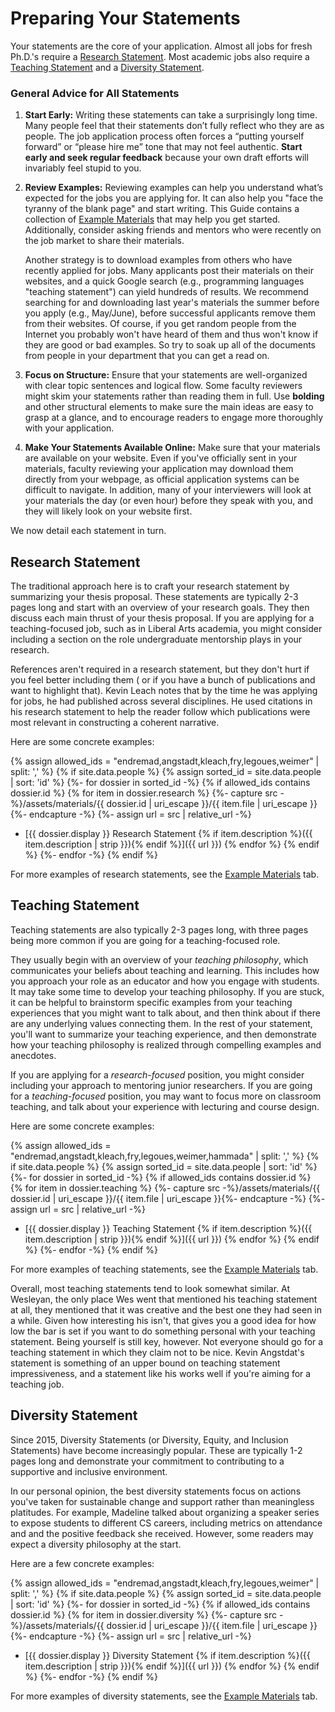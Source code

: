 # Preparing Your Statements

Your statements are the core of your application. Almost all jobs for
fresh Ph.D.'s require a [Research Statement](#research-statement). Most 
academic jobs also require a [Teaching Statement](#teaching-statement) and
a [Diversity Statement](#diversity-statement).

### General Advice for All Statements

1. **Start Early:** Writing these statements can take a 
  surprisingly long time. Many people feel that their statements 
  don’t fully reflect who they are as people. The job application 
  process often forces a “putting yourself forward” or “please hire me” 
  tone that may not feel authentic. **Start early and seek regular 
  feedback** because your own draft efforts will invariably 
  feel stupid to you.

2. **Review Examples:** Reviewing examples can help you 
  understand what’s expected for the jobs you are applying for. It can
  also help you "face the tyranny of the blank page" and start writing.
  This Guide contains a collection of [Example Materials](/grad-job-guide/exampleMaterials)
  that may help you get started. Additionally, consider asking friends and
  mentors who were recently on the job market to share their materials. 
  
   Another strategy is to download examples from others who have recently 
  applied for jobs. Many applicants post their materials on their 
  websites, and a quick Google search (e.g., programming languages 
  "teaching statement") can yield hundreds of results. We recommend
  searching for and downloading last year's materials the summer 
  before you apply (e.g.,
  May/June), before successful applicants remove them from
  their websites. Of course, if you get random people from the Internet you probably won't have heard of them and thus won't know if they are good or bad
  examples. So try to soak up all of the documents from people in your
  department that you can get a read on.


3. **Focus on Structure:** Ensure that your statements are 
  well-organized with clear topic sentences and logical flow. 
  Some faculty reviewers might skim your statements rather than reading 
  them in full. Use **bolding** and other structural elements to 
  make sure the main ideas are easy to grasp at a glance, 
  and to encourage readers to engage more thoroughly with your application.

4. **Make Your Statements Available Online:** Make sure that your materials are
  available on your website. Even if you've officially sent in your materials,
  faculty reviewing your application may download them directly from your
  webpage, as official application systems can be difficult to navigate.
  In addition, many of your interviewers will look 
  at your materials the day (or even hour) before they speak with you, 
  and they will likely look on your website first. 


<!--Make sure that yours are available
on-line as well. Many places, even places to which you have officially sent
materials, will get the versions off of your web page because the official
application materials get lost in the bureaucracy or were printed out
somewhere or somesuch. Wes was involved in multiple phone and sit-down
interviews where people mentioned reading the materials from his web page as
they were talking.  

While we're on the subject, people will, in fact, read the details of your web
page when they are considering you as a candidate. For example, Dave Evans at
Virginia mentioned (somewhat tongue-in-cheek, somewhat not) that one of the
reasons he knew Wes would fit in and be a solid hire is that he read and liked
the parody programming languages examination test on his web page. Both Wes and
Claire had multiple people comment on the photos or hobbies mentioned on their
web pages, even if those mentions were exceedingly brief (such as Claire's
involvement with her local roller derby league).


As of 2013, there exists a larger collection of such materials floating
around in the email archives of recently-hired junior faculty in Software
Engineering.  Contact Claire if you're seriously on the market, and she will see
if she can access it for you, so long as you solemnly vow to share your own
materials after your search concludes.-->

We now detail each statement in turn.

## Research Statement
The traditional approach here is to craft your research statement 
by summarizing your thesis proposal. These statements are typically 2-3 
pages long and start with an overview of your research goals. They then 
discuss each main thrust of your thesis proposal. If you are applying for a 
teaching-focused job, such as in Liberal Arts academia, you might consider 
including a section on the role undergraduate mentorship plays in your 
research.

References aren't required in a research 
statement, but they don't hurt if you feel better including them (
or if you have a bunch of publications and
want to highlight that). Kevin Leach notes that by the time he was
applying for jobs, he had published across several disciplines.  He used
citations in his research statement to help the reader follow which
publications were most relevant in constructing a coherent narrative.

Here are some concrete examples:

{% assign allowed_ids = "endremad,angstadt,kleach,fry,legoues,weimer" | split: ',' %} 
{% if site.data.people %}
{% assign sorted_id = site.data.people | sort: 'id' %}
{%- for dossier in sorted_id -%}
{% if allowed_ids contains dossier.id %}
{% for item in dossier.research %}
{%- capture src -%}/assets/materials/{{ dossier.id | uri_escape }}/{{ item.file | uri_escape }}{%- endcapture -%}
{%- assign url = src | relative_url -%}
* [{{ dossier.display }} Research Statement {% if item.description %}({{ item.description | strip }}){% endif %}]({{ url }})
{% endfor %}
{% endif %}
{%- endfor -%}
{% endif %}

For more examples of research statements, see the 
[Example Materials](/grad-job-guide/exampleMaterials) tab.

## Teaching Statement

Teaching statements are also typically 2-3 pages long, with three pages
being more common if you are going for a teaching-focused role.

They usually begin with an overview of your *teaching philosophy*,
which communicates your beliefs about teaching and learning. This
includes how you approach your role as an educator and how you
engage with students. It may
take some time to develop your teaching philosophy. If you are stuck,
it can be helpful to brainstorm specific examples from your teaching
experiences that you might want to talk about, and then think about if there
are any underlying values connecting them. In the rest of your statement, you'll want to
summarize your teaching experience, and then demonstrate how your
teaching philosophy is realized through compelling examples and
anecdotes.

If you are applying for a *research-focused* position, you might consider
including your approach to mentoring junior researchers. If you
are going for a *teaching-focused* position, you may want to focus
more on classroom teaching, and talk about your experience with lecturing and
course design.

Here are some concrete examples:

{% assign allowed_ids = "endremad,angstadt,kleach,fry,legoues,weimer,hammada" | split: ',' %} 
{% if site.data.people %}
{% assign sorted_id = site.data.people | sort: 'id' %}
{%- for dossier in sorted_id -%}
{% if allowed_ids contains dossier.id %}
{% for item in dossier.teaching %}
{%- capture src -%}/assets/materials/{{ dossier.id | uri_escape }}/{{ item.file | uri_escape }}{%- endcapture -%}
{%- assign url = src | relative_url -%}
* [{{ dossier.display }} Teaching Statement {% if item.description %}({{ item.description | strip }}){% endif %}]({{ url }})
{% endfor %}
{% endif %}
{%- endfor -%}
{% endif %}

For more examples of teaching statements, see the 
[Example Materials](/grad-job-guide/exampleMaterials) tab.

Overall, most teaching statements tend to look
somewhat similar. At Wesleyan, the only place Wes went
that mentioned his teaching statement at all, they mentioned that it was
creative and the best one they had seen in a while.  Given how interesting
his isn't, that gives you a good idea for how low the bar is set if you
want to do something personal with your teaching statement. Being
yourself is still key, however. Not everyone should go for a teaching
statement in which they claim not to be nice. Kevin Angstdat's statement
is something of an upper bound on teaching statement
impressiveness, and a statement
like his works well if you're aiming for a teaching job.

## Diversity Statement

Since 2015, Diversity Statements (or Diversity, Equity, and 
Inclusion Statements) have
become increasingly popular. These are typically 1-2 pages long 
and demonstrate your commitment to contributing to a supportive 
and inclusive environment.

In our personal opinion, the best diversity statements focus
on actions you've taken for sustainable change and support rather than 
meaningless platitudes. For example,
Madeline talked about organizing a speaker series to expose students
to different CS careers, including metrics on attendance and
and the positive feedback she received. However, some readers may 
expect a diversity philosophy at the start.

Here are a few concrete examples:

{% assign allowed_ids = "endremad,angstadt,kleach,fry,legoues,weimer" | split: ',' %} 
{% if site.data.people %}
{% assign sorted_id = site.data.people | sort: 'id' %}
{%- for dossier in sorted_id -%}
{% if allowed_ids contains dossier.id %}
{% for item in dossier.diversity %}
{%- capture src -%}/assets/materials/{{ dossier.id | uri_escape }}/{{ item.file | uri_escape }}{%- endcapture -%}
{%- assign url = src | relative_url -%}
* [{{ dossier.display }} Diversity Statement {% if item.description %}({{ item.description | strip }}){% endif %}]({{ url }})
{% endfor %}
{% endif %}
{%- endfor -%}
{% endif %}

For more examples of diversity statements, see the 
[Example Materials](/grad-job-guide/exampleMaterials) tab.


